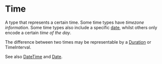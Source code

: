 # Time

A type that represents a certain time. Some time types have _timezone information_. Some time types also include a specific [date][type-date], whilst others only encode a certain _time of the day_.

The difference between two times may be representable by a [Duration][type-duration] or TimeInterval.

See also [DateTime][type-datetime] and [Date][type-date].

[type-date]: ./date.md
[type-datetime]: ./datetime.md
[type-duration]: ./duration.md

